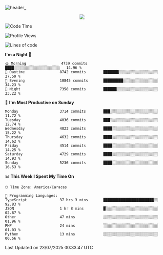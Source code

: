 ![header_](https://github.com/user-attachments/assets/4010d822-ccdc-4198-b608-18c773338d18)


<p align="center">
  <a href="http://www.github.com/thevacs">
    <img src="https://github-readme-streak-stats.herokuapp.com/?user=thevacs&stroke=ffffff&background=1c1917&ring=0891b2&fire=0891b2&currStreakNum=ffffff&currStreakLabel=0891b2&sideNums=ffffff&sideLabels=ffffff&dates=ffffff&hide_border=true" />
  </a>
</p>

<!--START_SECTION:waka-->
![Code Time](http://img.shields.io/badge/Code%20Time-3%2C564%20hrs%206%20mins-blue)

![Profile Views](http://img.shields.io/badge/Profile%20Views-2-blue)

![Lines of code](https://img.shields.io/badge/From%20Hello%20World%20I%27ve%20Written-4.7%20million%20lines%20of%20code-blue)

**I'm a Night 🦉** 

```text
🌞 Morning                4739 commits        ████░░░░░░░░░░░░░░░░░░░░░   14.96 % 
🌆 Daytime                8742 commits        ███████░░░░░░░░░░░░░░░░░░   27.59 % 
🌃 Evening                10845 commits       █████████░░░░░░░░░░░░░░░░   34.23 % 
🌙 Night                  7358 commits        ██████░░░░░░░░░░░░░░░░░░░   23.22 % 
```
📅 **I'm Most Productive on Sunday** 

```text
Monday                   3714 commits        ███░░░░░░░░░░░░░░░░░░░░░░   11.72 % 
Tuesday                  4036 commits        ███░░░░░░░░░░░░░░░░░░░░░░   12.74 % 
Wednesday                4823 commits        ████░░░░░░░░░░░░░░░░░░░░░   15.22 % 
Thursday                 4632 commits        ████░░░░░░░░░░░░░░░░░░░░░   14.62 % 
Friday                   4514 commits        ████░░░░░░░░░░░░░░░░░░░░░   14.25 % 
Saturday                 4729 commits        ████░░░░░░░░░░░░░░░░░░░░░   14.93 % 
Sunday                   5236 commits        ████░░░░░░░░░░░░░░░░░░░░░   16.53 % 
```


📊 **This Week I Spent My Time On** 

```text
🕑︎ Time Zone: America/Caracas

💬 Programming Languages: 
TypeScript               37 hrs 3 mins       ███████████████████████░░   92.83 % 
JSON                     1 hr 8 mins         █░░░░░░░░░░░░░░░░░░░░░░░░   02.87 % 
Other                    47 mins             ░░░░░░░░░░░░░░░░░░░░░░░░░   01.96 % 
PHP                      24 mins             ░░░░░░░░░░░░░░░░░░░░░░░░░   01.03 % 
Python                   13 mins             ░░░░░░░░░░░░░░░░░░░░░░░░░   00.56 % 
```


 Last Updated on 23/07/2025 00:33:47 UTC
<!--END_SECTION:waka-->
